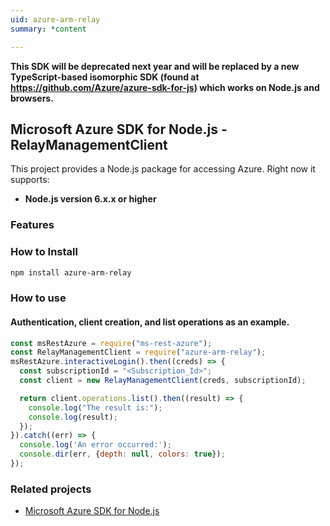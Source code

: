 ```yaml
---
uid: azure-arm-relay
summary: *content

---
```

**This SDK will be deprecated next year and will be replaced by a new TypeScript-based isomorphic SDK (found at https://github.com/Azure/azure-sdk-for-js) which works on Node.js and browsers.**
## Microsoft Azure SDK for Node.js - RelayManagementClient

This project provides a Node.js package for accessing Azure. Right now it supports:
- **Node.js version 6.x.x or higher**

### Features


### How to Install

```bash
npm install azure-arm-relay
```

### How to use

#### Authentication, client creation, and list operations as an example.

```javascript
const msRestAzure = require("ms-rest-azure");
const RelayManagementClient = require("azure-arm-relay");
msRestAzure.interactiveLogin().then((creds) => {
  const subscriptionId = "<Subscription_Id>";
  const client = new RelayManagementClient(creds, subscriptionId);

  return client.operations.list().then((result) => {
    console.log("The result is:");
    console.log(result);
  });
}).catch((err) => {
  console.log('An error occurred:');
  console.dir(err, {depth: null, colors: true});
});
```
### Related projects

- [Microsoft Azure SDK for Node.js](https://github.com/Azure/azure-sdk-for-node)
